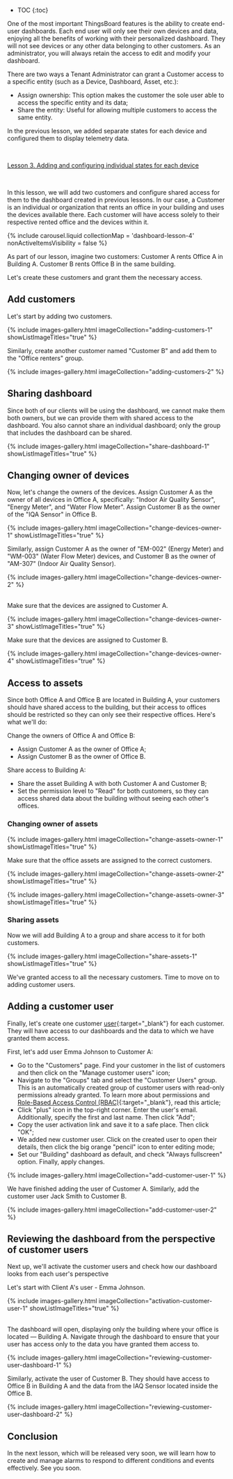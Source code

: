 * TOC
{:toc}

One of the most important ThingsBoard features is the ability to create end-user dashboards.
Each end user will only see their own devices and data, enjoying all the benefits of working with their personalized dashboard. They will not see devices or any other data belonging to other customers.
As an administrator, you will always retain the access to edit and modify your dashboard. 

There are two ways a Tenant Administrator can grant a Customer access to a specific entity (such as a Device, Dashboard, Asset, etc.):

- Assign ownership: This option makes the customer the sole user able to access the specific entity and its data;
- Share the entity: Useful for allowing multiple customers to access the same entity.

In the previous lesson, we added separate states for each device and configured them to display telemetry data.

<br>
<p><a href="/docs/{{docsPrefix}}user-guide/advanced-guides-for-working-with-dashboard/advanced-dashboard-guide-lesson-3/" class="n-button add-device">Lesson 3. Adding and configuring individual states for each device</a></p>

<br>

In this lesson, we will add two customers and configure shared access for them to the dashboard created in previous lessons.
In our case, a Customer is an individual or organization that rents an office in your building and uses the devices available there.
Each customer will have access solely to their respective rented office and the devices within it.

{% include carousel.liquid collectionMap = 'dashboard-lesson-4' nonActiveItemsVisibility = false %}

As part of our lesson, imagine two customers: Customer A rents Office A in Building A. Customer B rents Office B in the same building.

Let's create these customers and grant them the necessary access.

## Add customers

Let's start by adding two customers. 

{% include images-gallery.html imageCollection="adding-customers-1" showListImageTitles="true" %}

Similarly, create another customer named "Customer B" and add them to the "Office renters" group.

{% include images-gallery.html imageCollection="adding-customers-2" %}

## Sharing dashboard

Since both of our clients will be using the dashboard, we cannot make them both owners, but we can provide them with shared access to the dashboard. You also cannot share an individual dashboard; only the group that includes the dashboard can be shared.

{% include images-gallery.html imageCollection="share-dashboard-1" showListImageTitles="true" %}

## Changing owner of devices

Now, let's change the owners of the devices. Assign Customer A as the owner of all devices in Office A, specifically: "Indoor Air Quality Sensor", "Energy Meter", and "Water Flow Meter". Assign Customer B as the owner of the "IQA Sensor" in Office B.

{% include images-gallery.html imageCollection="change-devices-owner-1" showListImageTitles="true" %}

Similarly, assign Customer A as the owner of "EM-002" (Energy Meter) and "WM-003" (Water Flow Meter) devices, and Customer B as the owner of "AM-307" (Indoor Air Quality Sensor).

{% include images-gallery.html imageCollection="change-devices-owner-2" %}

<br>
Make sure that the devices are assigned to Customer A.

{% include images-gallery.html imageCollection="change-devices-owner-3" showListImageTitles="true" %}

Make sure that the devices are assigned to Customer B.

{% include images-gallery.html imageCollection="change-devices-owner-4" showListImageTitles="true" %}

## Access to assets

Since both Office A and Office B are located in Building A, your customers should have shared access to the building, but their access to offices should be restricted so they can only see their respective offices. Here's what we'll do:

Change the owners of Office A and Office B:

- Assign Customer A as the owner of Office A;
- Assign Customer B as the owner of Office B.

Share access to Building A:

- Share the asset Building A with both Customer A and Customer B;
- Set the permission level to "Read" for both customers, so they can access shared data about the building without seeing each other's offices.

### Changing owner of assets

{% include images-gallery.html imageCollection="change-assets-owner-1" showListImageTitles="true" %}

Make sure that the office assets are assigned to the correct customers.

{% include images-gallery.html imageCollection="change-assets-owner-2" showListImageTitles="true" %}

{% include images-gallery.html imageCollection="change-assets-owner-3" showListImageTitles="true" %}

### Sharing assets

Now we will add Building A to a group and share access to it for both customers.

{% include images-gallery.html imageCollection="share-assets-1" showListImageTitles="true" %}

We&#39;ve granted access to all the necessary customers. Time to move on to adding customer users.

## Adding a customer user

Finally, let&#39;s create one customer [user](/docs/{{docsPrefix}}user-guide/ui/users){:target="_blank"} for each customer. They will have access to our dashboards and the data to which we have granted them access.

First, let&#39;s add user Emma Johnson to Customer A:

- Go to the "Customers" page. Find your customer in the list of customers and then click on the "Manage customer users" icon;
- Navigate to the "Groups" tab and select the "Customer Users" group. This is an automatically created group of customer users with read-only permissions already granted. To learn more about permissions and [Role-Based Access Control (RBAC)](/docs/{{docsPrefix}}user-guide/rbac){:target="_blank"}, read this article;
- Click "plus" icon in the top-right corner. Enter the user&#39;s email. Additionally, specify the first and last name. Then click "Add";
- Copy the user activation link and save it to a safe place. Then click "OK";
- We added new customer user. Click on the created user to open their details, then click the big orange "pencil" icon to enter editing mode;
- Set our "Building" dashboard as default, and check "Always fullscreen" option. Finally, apply changes.

{% include images-gallery.html imageCollection="add-customer-user-1" %}

We have finished adding the user of Customer A. Similarly, add the customer user Jack Smith to Customer B.

{% include images-gallery.html imageCollection="add-customer-user-2" %}

## Reviewing the dashboard from the perspective of customer users

Next up, we&#39;ll activate the customer users and check how our dashboard looks from each user&#39;s perspective

Let&#39;s start with Client A&#39;s user - Emma Johnson.

{% include images-gallery.html imageCollection="activation-customer-user-1" showListImageTitles="true" %}

<br>
The dashboard will open, displaying only the building where your office is located — Building A. Navigate through the dashboard to ensure that your user has access only to the data you have granted them access to.

{% include images-gallery.html imageCollection="reviewing-customer-user-dashboard-1" %}

Similarly, activate the user of Customer B. They should have access to Office B in Building A and the data from the IAQ Sensor located inside the Office B.

{% include images-gallery.html imageCollection="reviewing-customer-user-dashboard-2" %}

## Conclusion

In the next lesson, which will be released very soon, we will learn how to create and manage alarms to respond to different conditions and events effectively. See you soon.